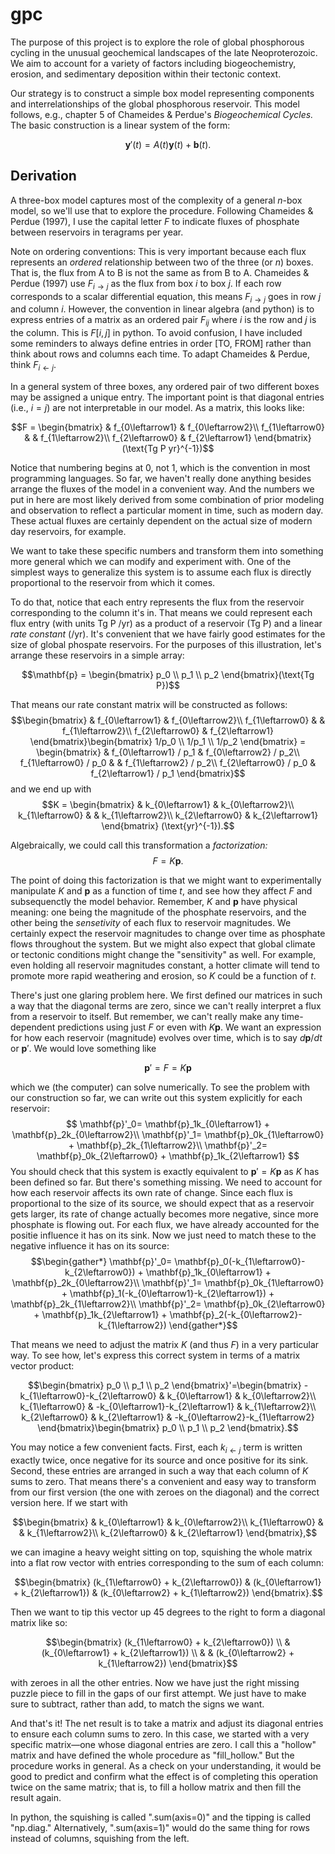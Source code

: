 # gpc

The purpose of this project is to explore the role of global phosphorous cycling in the unusual geochemical landscapes of the late Neoproterozoic. We aim to account for a variety of factors including biogeochemistry, erosion, and sedimentary deposition within their tectonic context.

Our strategy is to construct a simple box model representing components and interrelationships of the global phosphorous reservoir. This model follows, e.g., chapter 5 of Chameides & Perdue's _Biogeochemical Cycles._ The basic construction is a linear system of the form:

$$\mathbf{y}'(t) = A(t)\mathbf{y}(t) + \mathbf{b}(t).$$

## Derivation

A three-box model captures most of the complexity of a general $n$-box model, so we'll use that to explore the procedure. Following Chameides & Perdue (1997), I use the capital letter $F$ to indicate fluxes of phosphate between reservoirs in teragrams per year.

Note on ordering conventions: This is very important because each flux represents an _ordered_ relationship between two of the three (or $n$) boxes. That is, the flux from A to B is not the same as from B to A. Chameides & Perdue (1997) use $F_{i\to j}$ as the flux from box $i$ to box $j$. If each row corresponds to a scalar differential equation, this means $F_{i\to j}$ goes in row $j$ and column $i$. However, the convention in linear algebra (and python) is to express entries of a matrix as an ordered pair $F_{ij}$ where $i$ is the row and $j$ is the column. This is $F[i,j]$ in python. To avoid confusion, I have included some reminders to always define entries in order [TO, FROM] rather than think about rows and columns each time. To adapt Chameides & Perdue, think $F_{i\leftarrow j}$.

In a general system of three boxes, any ordered pair of two different boxes may be assigned a unique entry. The important point is that diagonal entries (i.e., $i=j$) are not interpretable in our model. As a matrix, this looks like:

$$F = \begin{bmatrix}
  & f_{0\leftarrow1} &   f_{0\leftarrow2}\\
    f_{1\leftarrow0} & & f_{1\leftarrow2}\\
    f_{2\leftarrow0} &   f_{2\leftarrow1}
\end{bmatrix}
(\text{Tg P yr}^{-1})$$

Notice that numbering begins at 0, not 1, which is the convention in most programming languages. So far, we haven't really done anything besides arrange the fluxes of the model in a convenient way. And the numbers we put in here are most likely derived from some combination of prior modeling and observation to reflect a particular moment in time, such as modern day. These actual fluxes are certainly dependent on the actual size of modern day reservoirs, for example.

We want to take these specific numbers and transform them into something more general which we can modify and experiment with. One of the simplest ways to generalize this system is to assume each flux is directly proportional to the reservoir from which it comes.

To do that, notice that each entry represents the flux from the reservoir corresponding to the column it's in. That means we could represent each flux entry (with units Tg P /yr) as a product of a reservoir (Tg P) and a linear _rate constant_ (/yr). It's convenient that we have fairly good estimates for the size of global phospate reservoirs. For the purposes of this illustration, let's arrange these reservoirs in a simple array:

$$\mathbf{p} = \begin{bmatrix}
  p_0 \\ p_1 \\ p_2
\end{bmatrix}(\text{Tg P})$$

That means our rate constant matrix will be constructed as follows:
$$\begin{bmatrix}
  & f_{0\leftarrow1} &   f_{0\leftarrow2}\\
    f_{1\leftarrow0} & & f_{1\leftarrow2}\\
    f_{2\leftarrow0} &   f_{2\leftarrow1}
\end{bmatrix}\begin{bmatrix}
  1/p_0 \\ 1/p_1 \\ 1/p_2
\end{bmatrix} = \begin{bmatrix}
& f_{0\leftarrow1} / p_1 &   f_{0\leftarrow2} / p_2\\
  f_{1\leftarrow0} / p_0 & & f_{1\leftarrow2} / p_2\\
  f_{2\leftarrow0} / p_0 &   f_{2\leftarrow1} / p_1
\end{bmatrix}$$
and we end up with
 $$K = \begin{bmatrix}
  & k_{0\leftarrow1} &   k_{0\leftarrow2}\\
    k_{1\leftarrow0} & & k_{1\leftarrow2}\\
    k_{2\leftarrow0} &   k_{2\leftarrow1}
\end{bmatrix} (\text{yr}^{-1}).$$

Algebraically, we could call this transformation a _factorization:_ $$F = K\mathbf{p}.$$

The point of doing this factorization is that we might want to experimentally manipulate $K$ and $\mathbf{p}$ as a function of time $t$, and see how they affect $F$ and subsequenctly the model behavior. Remember, $K$ and $\mathbf{p}$ have physical meaning: one being the magnitude of the phosphate reservoirs, and the other being the _sensetivity_ of each flux to reservoir magnitudes. We certainly expect the reservoir magnitudes to change over time as phosphate flows throughout the system. But we might also expect that global climate or tectonic conditions might change the "sensitivity" as well. For example, even holding all reservoir magnitudes constant, a hotter climate will tend to promote more rapid weathering and erosion, so $K$ could be a function of $t$.

There's just one glaring problem here. We first defined our matrices in such a way that the diagonal terms are zero, since we can't really interpret a flux from a reservoir to itself. But remember, we can't really make any time-dependent predictions using just $F$ or even with $K\mathbf{p}$. We want an expression for how each reservoir (magnitude) evolves over time, which is to say $d\mathbf{p}/dt$ or $\mathbf{p}'$. We would love something like

$$\mathbf{p}'=F=K\mathbf{p}$$

which we (the computer) can solve numerically. To see the problem with our construction so far, we can write out this system explicitly for each reservoir:
$$
  \mathbf{p}'_0=
  \mathbf{p}_1k_{0\leftarrow1} + \mathbf{p}_2k_{0\leftarrow2}\\
  \mathbf{p}'_1=
  \mathbf{p}_0k_{1\leftarrow0}  + \mathbf{p}_2k_{1\leftarrow2}\\
  \mathbf{p}'_2=  
  \mathbf{p}_0k_{2\leftarrow0} + \mathbf{p}_1k_{2\leftarrow1}
$$
You should check that this system is exactly equivalent to $\mathbf{p}'=K\mathbf{p}$ as $K$ has been defined so far. But there's something missing. We need to account for how each reservoir affects its own rate of change. Since each flux is proportional to the size of its source, we should expect that as a reservoir gets larger, its rate of change actually becomes more negative, since more phosphate is flowing out. For each flux, we have already accounted for the positie influence it has on its sink. Now we just need to match these to the negative influence it has on its source:
$$\begin{gather*}
  \mathbf{p}'_0=
  \mathbf{p}_0(-k_{1\leftarrow0}-k_{2\leftarrow0}) + \mathbf{p}_1k_{0\leftarrow1} + \mathbf{p}_2k_{0\leftarrow2}\\
  \mathbf{p}'_1=
  \mathbf{p}_0k_{1\leftarrow0} + \mathbf{p}_1(-k_{0\leftarrow1}-k_{2\leftarrow1}) + \mathbf{p}_2k_{1\leftarrow2}\\
  \mathbf{p}'_2=  
  \mathbf{p}_0k_{2\leftarrow0} + \mathbf{p}_1k_{2\leftarrow1} + \mathbf{p}_2(-k_{0\leftarrow2}-k_{1\leftarrow2})
\end{gather*}$$

That means we need to adjust the matrix $K$ (and thus $F$) in a very particular way. To see how, let's express this correct system in terms of a matrix vector product:

$$\begin{bmatrix}
  p_0 \\ p_1 \\ p_2
\end{bmatrix}'=\begin{bmatrix}
  -k_{1\leftarrow0}-k_{2\leftarrow0} & k_{0\leftarrow1} &   k_{0\leftarrow2}\\
  k_{1\leftarrow0} & -k_{0\leftarrow1}-k_{2\leftarrow1} & k_{1\leftarrow2}\\
  k_{2\leftarrow0} & k_{2\leftarrow1} & -k_{0\leftarrow2}-k_{1\leftarrow2}
\end{bmatrix}\begin{bmatrix}
  p_0 \\ p_1 \\ p_2
\end{bmatrix}.$$

You may notice a few convenient facts. First, each $k_{i\leftarrow j}$ term is written exactly twice, once negative for its source and once positive for its sink. Second, these entries are arranged in such a way that each column of $K$ sums to zero. That means there's a convenient and easy way to transform from our first version (the one with zeroes on the diagonal) and the correct version here. If we start with

$$\begin{bmatrix}
  & k_{0\leftarrow1} &   k_{0\leftarrow2}\\
    k_{1\leftarrow0} & & k_{1\leftarrow2}\\
    k_{2\leftarrow0} &   k_{2\leftarrow1}
\end{bmatrix},$$

we can imagine a heavy weight sitting on top, squishing the whole matrix into a flat row vector with entries corresponding to the sum of each column:

$$\begin{bmatrix}
(k_{1\leftarrow0} + k_{2\leftarrow0}) & (k_{0\leftarrow1} + k_{2\leftarrow1}) & (k_{0\leftarrow2} + k_{1\leftarrow2})
\end{bmatrix}.$$

Then we want to tip this vector up 45 degrees to the right to form a diagonal matrix like so:

$$\begin{bmatrix}
(k_{1\leftarrow0} + k_{2\leftarrow0}) \\ & (k_{0\leftarrow1} + k_{2\leftarrow1}) \\ & & (k_{0\leftarrow2} + k_{1\leftarrow2})
\end{bmatrix}$$

with zeroes in all the other entries. Now we have just the right missing puzzle piece to fill in the gaps of our first attempt. We just have to make sure to subtract, rather than add, to match the signs we want.

And that's it! The net result is to take a matrix and adjust its diagonal entries to ensure each column sums to zero. In this case, we started with a very specific matrix—one whose diagonal entries are zero. I call this a "hollow" matrix and have defined the whole procedure as "fill_hollow." But the procedure works in general. As a check on your understanding, it would be good to predict and confirm what the effect is of completing this operation twice on the same matrix; that is, to fill a hollow matrix and then fill the result again.

In python, the squishing is called ".sum(axis=0)" and the tipping is called "np.diag." Alternatively, ".sum(axis=1)" would do the same thing for rows instead of columns, squishing from the left.

